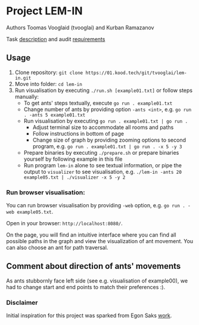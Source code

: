 # Project LEM-IN

Authors Toomas Vooglaid (tvooglai) and Kurban Ramazanov

Task [description](https://github.com/01-edu/public/tree/master/subjects/lem-in) and audit [requirements](https://github.com/01-edu/public/tree/master/subjects/lem-in/audit)

## Usage

1. Clone repository: `git clone https://01.kood.tech/git/tvooglai/lem-in.git`
2. Move into folder: `cd lem-in`
3. Run visualisation by executing `./run.sh [example01.txt]` or follow steps manually:
    * To get ants' steps textually, execute `go run . example01.txt`
    * Change number of ants by providing option `-ants <int>`, e.g. `go run . -ants 5 example01.txt`
    * Run visualisation by executing `go run . example01.txt | go run .`
        * Adjust terminal size to accommodate all rooms and paths
        * Follow instructions in bottom of page
        * Change size of graph by providing zooming options to second program, e.g. `go run . example01.txt | go run . -x 5 -y 3`
    * Prepare binaries by executing `./prepare.sh` or prepare binaries yourself by following example in this file
    * Run program `lem-in` alone to see textual information, or pipe the output to `visualizer` to see visualisation, e.g. `./lem-in -ants 20 example05.txt | ./visualizer -x 5 -y 2`

### Run browser visualisation:

You can run browser visualisation by providing `-web` option, e.g. `go run . -web example05.txt`.

Open in your browser: `http://localhost:8080/`.

On the page, you will find an intuitive interface where you can find all possible paths in the graph and view the visualization of ant movement. You can also choose an ant for path traversal.


## Comment about direction of ants' movements

As ants stubbornly face left side (see e.g. visualisation of example00), we had to change start and end points to match their preferences :).

### Disclaimer

Initial inspiration for this project was sparked from Egon Saks [work](https://github.com/EgonSaks/lem-in).